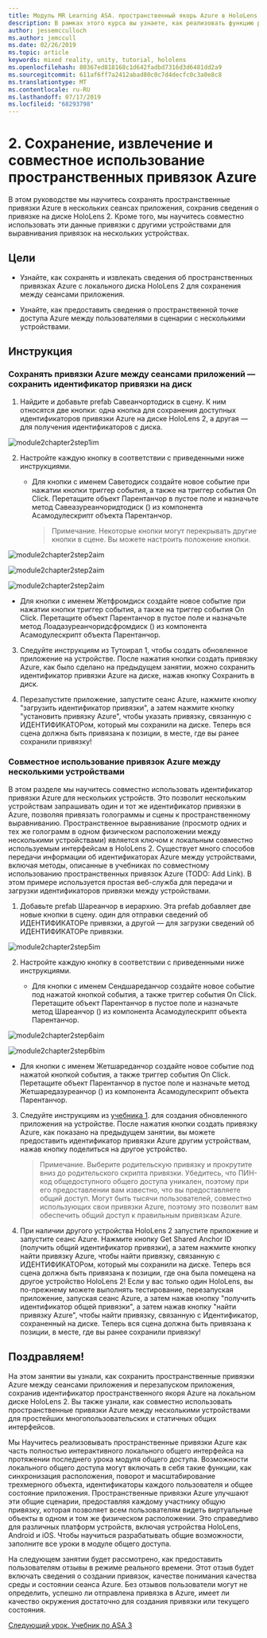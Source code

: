 ```yaml
---
title: Модуль MR Learning ASA. пространственный якорь Azure в HoloLens 2
description: В рамках этого курса вы узнаете, как реализовать функцию распознавания лиц Azure в приложении смешанной реальности.
author: jessemcculloch
ms.author: jemccull
ms.date: 02/26/2019
ms.topic: article
keywords: mixed reality, unity, tutorial, hololens
ms.openlocfilehash: 80367ed818168c1d642fadbd7316d3d6481dd2a9
ms.sourcegitcommit: 611af6ff7a2412abad80c0c7d4decfc0c3a0e8c8
ms.translationtype: MT
ms.contentlocale: ru-RU
ms.lasthandoff: 07/17/2019
ms.locfileid: "68293798"
---
```

# <a name="2-saving-retrieving-and-sharing-azure-spatial-anchors"></a>2. Сохранение, извлечение и совместное использование пространственных привязок Azure

В этом руководстве мы научитесь сохранять пространственные привязки Azure в нескольких сеансах приложения, сохранив сведения о привязке на диске HoloLens 2. Кроме того, мы научитесь совместно использовать эти данные привязки с другими устройствами для выравнивания привязок на нескольких устройствах.

## <a name="objectives"></a>Цели

* Узнайте, как сохранять и извлекать сведения об пространственных привязках Azure с локального диска HoloLens 2 для сохранения между сеансами приложения.

* Узнайте, как предоставить сведения о пространственной точке доступа Azure между пользователями в сценарии с несколькими устройствами.

## <a name="instructions"></a>Инструкция

### <a name="persist-azure-anchors-between-app-sessions---save-anchor-id-to-disk"></a>Сохранять привязки Azure между сеансами приложений — сохранить идентификатор привязки на диск

1. Найдите и добавьте prefab Савеанчортодиск в сцену. К ним относятся две кнопки: одна кнопка для сохранения доступных идентификаторов привязки Azure на диске HoloLens 2, а другая — для получения идентификаторов с диска.

![module2chapter2step1im](images/module2chapter2step1im.PNG)

2. Настройте каждую кнопку в соответствии с приведенными ниже инструкциями.

   - Для кнопки с именем Саветодиск создайте новое событие при нажатии кнопки триггер события, а также на триггер события On Click. Перетащите объект Парентанчор в пустое поле и назначьте метод Савеазуреанчоридтодиск () из компонента Асамодулескрипт объекта Парентанчор.
   
     > Примечание. Некоторые кнопки могут перекрывать другие кнопки в сцене. Вы можете настроить положение кнопки.

![module2chapter2step2aim](images/module2chapter2step2aim.PNG)

![module2chapter2step2aim](images/module2chapter2step2bim.PNG)

![module2chapter2step2aim](images/module2chapter2step2cim.PNG)


   - Для кнопки с именем Жетфромдиск создайте новое событие при нажатии кнопки триггер события, а также на триггер события On Click. Перетащите объект Парентанчор в пустое поле и назначьте метод Лоадазуреанчоридсфромдиск () из компонента Асамодулескрипт объекта Парентанчор.

3. Следуйте инструкциям из Тутоирал 1, чтобы создать обновленное приложение на устройстве. После нажатия кнопки создать привязку Azure, как было сделано на предыдущем занятии, можно сохранить идентификатор привязки Azure на диске, нажав кнопку Сохранить в диск.

4. Перезапустите приложение, запустите сеанс Azure, нажмите кнопку "загрузить идентификатор привязки", а затем нажмите кнопку "установить привязку Azure", чтобы указать привязку, связанную с ИДЕНТИФИКАТОРом, который мы сохранили на диске. Теперь вся сцена должна быть привязана к позиции, в месте, где вы ранее сохранили привязку!

### <a name="share-azure-anchors-between-multiple-devices"></a>Совместное использование привязок Azure между несколькими устройствами

В этом разделе мы научитесь совместно использовать идентификатор привязки Azure для нескольких устройств. Это позволит нескольким устройствам запрашивать один и тот же идентификатор привязки в Azure, позволяя привязать голограммы и сцены к пространственному выравниванию. Пространственное выравнивание (просмотр одних и тех же голограмм в одном физическом расположении между несколькими устройствами) является ключом к локальным совместно используемым интерфейсам в HoloLens 2. Существует много способов передачи информации об идентификаторах Azure между устройствами, включая методы, описанные в учебниках по совместному использованию пространственных привязок Azure (TODO: Add Link). В этом примере используется простая веб-служба для передачи и загрузки идентификаторов привязки между устройствами.

1. Добавьте prefab Шареанчор в иерархию. Эта prefab добавляет две новые кнопки в сцену. один для отправки сведений об ИДЕНТИФИКАТОРе привязки, а другой — для загрузки сведений об ИДЕНТИФИКАТОРе привязки. 

![module2chapter2step5im](images/module2chapter2step5im.PNG)

2. Настройте каждую кнопку в соответствии с приведенными ниже инструкциями.

   - Для кнопки с именем Сендшареданчор создайте новое событие под нажатой кнопкой события, а также триггер события On Click. Перетащите объект Парентанчор в пустое поле и назначьте метод Шареанчор () из компонента Асамодулескрипт объекта Парентанчор.

![module2chapter2step6aim](images/module2chapter2step6aim.PNG)

![module2chapter2step6bim](images/module2chapter2step6bim.PNG)

   - Для кнопки с именем Жетшареданчор создайте новое событие под нажатой кнопкой события, а также триггер события On Click. Перетащите объект Парентанчор в пустое поле и назначьте метод Жетшаредазуреанчор () из компонента Асамодулескрипт объекта Парентанчор.

3. Следуйте инструкциям из [учебника 1](mrlearning-base-ch1.md). для создания обновленного приложения на устройстве. После нажатия кнопки создать привязку Azure, как показано на предыдущем занятии, вы можете предоставить идентификатор привязки Azure другим устройствам, нажав кнопку поделиться на другое устройство.

   > Примечание. Выберите родительскую привязку и прокрутите вниз до родительского скрипта привязки. Убедитесь, что ПИН-код общедоступного общего доступа уникален, поэтому при его предоставлении вам известно, что вы предоставляете общий доступ. Могут быть тысячи пользователей, совместно использующих свои привязки Azure, поэтому это позволит вам обеспечить общий доступ к правильным привязкам Azure.

4. При наличии другого устройства HoloLens 2 запустите приложение и запустите сеанс Azure. Нажмите кнопку Get Shared Anchor ID (получить общий идентификатор привязки), а затем нажмите кнопку найти привязку Azure, чтобы найти привязку, связанную с ИДЕНТИФИКАТОРом, который мы сохранили на диске. Теперь вся сцена должна быть привязана к позиции, где она была помещена на другое устройство HoloLens 2! Если у вас только один HoloLens, вы по-прежнему можете выполнять тестирование, перезапуская приложение, запуская сеанс Azure, а затем нажав кнопку "получить идентификатор общей привязки", а затем нажав кнопку "найти привязку Azure", чтобы найти привязку, связанную с Идентификатор, сохраненный на диске. Теперь вся сцена должна быть привязана к позиции, в месте, где вы ранее сохранили привязку!

## <a name="congratulations"></a>Поздравляем!
На этом занятии вы узнали, как сохранить пространственные привязки Azure между сеансами приложения и перезапуском приложения, сохранив идентификатор пространственного якоря Azure на локальном диске HoloLens 2. Вы также узнали, как совместно использовать пространственные привязки Azure между несколькими устройствами для простейших многопользовательских и статичных общих интерфейсов.

Мы Научитесь реализовывать пространственные привязки Azure как часть полностью интерактивного локального общего интерфейса на протяжении последнего урока модуля общего доступа. Возможности локального общего доступа могут включать в себя такие функции, как синхронизация расположения, поворот и масштабирование трехмерного объекта, идентификаторы каждого пользователя и общее состояние приложения. Пространственные привязки Azure улучшают эти общие сценарии, предоставляя каждому участнику общую привязку, которая позволяет всем пользователям видеть виртуальные объекты в одном и том же физическом расположении. Это справедливо для различных платформ устройств, включая устройства HoloLens, Android и iOS. Чтобы научиться разрабатывать общие возможности, заполните все уроки в модуле общего доступа.

На следующем занятии будет рассмотрено, как предоставить пользователям отзывы в режиме реального времени. Этот отзыв будет включать сведения о создании привязок, качестве понимания качества среды и состоянии сеанса Azure. Без отзывов пользователи могут не определить, успешно ли отправлена привязка в Azure, имеет ли качество окружения достаточно для создания привязки или текущего состояния.

[Следующий урок. Учебник по ASA 3](mrlearning-asa-ch3.md)

